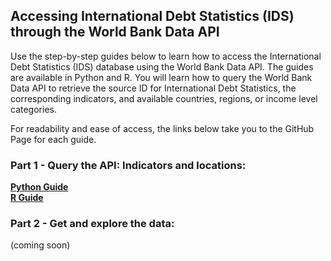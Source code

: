 ## Accessing International Debt Statistics (IDS) through the World Bank Data API

Use the step-by-step guides below to learn how to access the International Debt Statistics (IDS) database using the World Bank Data API.
The guides are available in Python and R. You will learn how to query the World Bank Data API to retrieve the source ID for International Debt Statistics, the corresponding indicators, and available countries, regions, or income level categories. 

For readability and ease of access, the links below take you to the GitHub Page for each guide.

### Part 1 - Query the API: Indicators and locations:
**[Python Guide](https://worldbank.github.io/debt-data/api-guide/ids-api-guide-python-1.html)** <br>
**[R Guide](https://worldbank.github.io/debt-data/api-guide/ids-api-guide-r-1.html)**

### Part 2 - Get and explore the data:
(coming soon)
